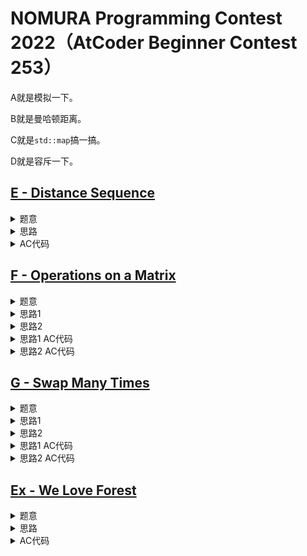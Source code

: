 # NOMURA Programming Contest 2022（AtCoder Beginner Contest 253）

A就是模拟一下。

B就是曼哈顿距离。

C就是`std::map`搞一搞。

D就是容斥一下。

## [E - Distance Sequence](https://atcoder.jp/contests/abc253/tasks/abc253_e)

<details>
<summary>题意</summary>

问满足下列条件的数组$a$有多少种：
- 长度为$n$
- 值域为$[1, m]$
- 相邻元素差值的绝对值大于$k$

其中$n \le 1000, m \le 5000, k \le m - 1$。

</details>

<details>
<summary>思路</summary>

$O(nm)$的DP就能搞定。

令$dp_{i, j}$表示长度为$i$，满足题目给定条件，且$a_i = j$的方案数。

那么有$dp_{i, j} = \sum_{|x - j| \ge k} dp_{i - 1, x}$，朴素的做法是$O(nm^2)$的。

注意到其实满足条件的$x$其实是$[1, i - k] \cup [i + k, m]$，加个前缀和优化就能做到$O(nm)$了。

</details>

<details>
<summary>AC代码</summary>

```cpp
// Problem: E - Distance Sequence
// Contest: AtCoder - NOMURA Programming Contest 2022（AtCoder Beginner Contest 253）
// URL: https://atcoder.jp/contests/abc253/tasks/abc253_e
// Memory Limit: 1024 MB
// Time Limit: 2000 ms
//
// Powered by CP Editor (https://cpeditor.org)

#include <bits/stdc++.h>

#define CPPIO std::ios::sync_with_stdio(false), std::cin.tie(0), std::cout.tie(0);
#define freep(p) p ? delete p, p = nullptr, void(1) : void(0)

#ifdef BACKLIGHT
#include "debug.h"
#else
#define logd(...) ;
#endif

using i64 = int64_t;
using u64 = uint64_t;

void solve_case(int Case);

int main(int argc, char* argv[]) {
  CPPIO;
  int T = 1;
  // std::cin >> T;
  for (int t = 1; t <= T; ++t) {
    solve_case(t);
  }
  return 0;
}

void solve_case(int Case) {
  int mod = 998244353;

  int n, m, k;
  std::cin >> n >> m >> k;

  if (k == 0) {
    int ans = 1;
    for (int i = 1; i <= n; ++i)
      ans = i64(1) * ans * m % mod;
    std::cout << ans << "\n";
    return;
  }

  std::vector<int> dp(m + 1);
  for (int i = 1; i <= m; ++i)
    dp[i] = 1;

  for (int _ = 2; _ <= n; ++_) {
    auto temp = dp;
    for (int j = 1; j <= m; ++j)
      temp[j] = (temp[j] + temp[j - 1]) % mod;

    for (int j = 1; j <= m; ++j) {
      dp[j] = 0;
      if (j - k >= 1) {
        dp[j] = (dp[j] + ((temp[j - k] - temp[0]) % mod + mod) % mod) % mod;
      }
      if (j + k <= m) {
        dp[j] = (dp[j] + ((temp[m] - temp[j + k - 1]) % mod + mod) % mod) % mod;
      }
    }
  }

  int ans = 0;
  for (int i = 1; i <= m; ++i)
    ans = (ans + dp[i]) % mod;

  std::cout << ans << "\n";
}
```
</details>

## [F - Operations on a Matrix](https://atcoder.jp/contests/abc253/tasks/abc253_f)

<details>
<summary>题意</summary>

给定一个$n$行$m$列的矩阵，初始是矩阵中元素全为0，要求支持$q$个操作，操作共有一下3种：
1. `1 l r x`： 给第$l$列到第$r$列的元素都加上$x$。
2. `2 i x`： 将第$i$行的元素都置为$x$。
3. `3 i j`： 输出当前第$i$行第$j$列元素的值。

其中，$n, m, q \le 2 \times 10^5$。

</details>

<details>
<summary>思路1</summary>

对于第1个操作，用可持久化线段树维护。

对于第2个操作，操作时记录下当时可持久化线段树的版本号以及$x$。

对于第3个操作，假设第$i$行维护的版本号为$old$，操作数为$x$。当前的版本号为$now$，则答案为$x + sum(now, j, j) - sum(old, j, j)$。其中$sum(v, l, r)$表示可持久化线段树第$i$个版本中区间$[l, r]$元素之和。

然后就是可持久化线段树区间加操作的维护了，指路HDU 4348。

</details>

<details>
<summary>思路2</summary>

可以借助离散化进一步简化问题。

对于每个操作3，它其实只和上一次修改第$i$行的操作2有关，可以把操作3挂到操作2上。

假设某个操作2$(i, x)$之前，操作1在第$j$行上共加了$A$。对于某个操作3$(i, j)$，假设上一句提到的$(i, x)$为该操作3前最后一个修改第$i$行，且此时操作1在第$j$行上共加了$B$，那么该操作3的答案为$x + B - A$。

$B$的话临时查寻即可，$x$和$B$的话就是把操作3挂到操作2上，然后在操作2操作的时候就加上。

现在就不需要可持久化了，普通线段树或者树状数组都可以搞。

</details>

<details>
<summary>思路1 AC代码</summary>

```cpp
// Problem: F - Operations on a Matrix
// Contest: AtCoder - NOMURA Programming Contest 2022（AtCoder Beginner Contest 253）
// URL: https://atcoder.jp/contests/abc253/tasks/abc253_f
// Memory Limit: 1024 MB
// Time Limit: 2000 ms
//
// Powered by CP Editor (https://cpeditor.org)

#include <bits/stdc++.h>

#define CPPIO std::ios::sync_with_stdio(false), std::cin.tie(0), std::cout.tie(0);
#define freep(p) p ? delete p, p = nullptr, void(1) : void(0)

#ifdef BACKLIGHT
#include "debug.h"
#else
#define logd(...) ;
#endif

using i64 = int64_t;
using u64 = uint64_t;

void solve_case(int Case);

int main(int argc, char* argv[]) {
  CPPIO;
  int T = 1;
  // std::cin >> T;
  for (int t = 1; t <= T; ++t) {
    solve_case(t);
  }
  return 0;
}

// persistant segment tree with lazy tag.
const int maxn = 2e5 + 5;
const int SIZE = maxn << 5;
#define ll long long
#define lson l, m
#define rson m + 1, r

int rt[maxn], ls[SIZE], rs[SIZE], sz;
ll sum[SIZE], lazy[SIZE];

void pushup(int rt, int m) {
  sum[rt] = sum[ls[rt]] + sum[rs[rt]] + (ll)lazy[rt] * m;
}

void build(int& rt, int l, int r) {
  rt = ++sz;
  lazy[rt] = 0;
  if (l == r) {
    sum[rt] = 0;
    return;
  }

  int m = (l + r) >> 1;
  build(ls[rt], lson);
  build(rs[rt], rson);
  pushup(rt, r - l + 1);
}

void update(int pre, int& rt, int L, int R, int l, int r, ll c) {
  rt = ++sz;
  lazy[rt] = lazy[pre];
  sum[rt] = sum[pre];
  ls[rt] = ls[pre];
  rs[rt] = rs[pre];
  if (L <= l && r <= R) {
    lazy[rt] += c;
    sum[rt] += (ll)c * (r - l + 1);
    return;
  }

  int m = (l + r) >> 1;
  if (L <= m)
    update(ls[pre], ls[rt], L, R, lson, c);
  if (R > m)
    update(rs[pre], rs[rt], L, R, rson, c);
  pushup(rt, r - l + 1);
}

ll query(int rt, int L, int R, int l, int r) {
  if (L <= l && r <= R) {
    return sum[rt];
  }

  ll ret = (ll)lazy[rt] * (R - L + 1);
  int m = (l + r) >> 1;
  if (R <= m)
    ret += query(ls[rt], L, R, lson);
  else if (L > m)
    ret += query(rs[rt], L, R, rson);
  else
    ret += query(ls[rt], L, m, lson) + query(rs[rt], m + 1, R, rson);
  return ret;
}

void solve_case(int Case) {
  int n, m, q;
  std::cin >> n >> m >> q;

  int version = 0;
  sz = 0;
  build(rt[version], 1, m);

  std::vector<std::pair<int, int>> row(n + 1, std::pair(0, 0));

  for (int i = 1; i <= q; ++i) {
    int op;
    std::cin >> op;
    if (op == 1) {
      int l, r, x;
      std::cin >> l >> r >> x;
      ++version;
      update(rt[version - 1], rt[version], l, r, 1, m, x);
    } else if (op == 2) {
      int p, x;
      std::cin >> p >> x;
      row[p] = std::pair<int, int>(x, version);
    } else if (op == 3) {
      int x, y;
      std::cin >> x >> y;
      int old_version = row[x].second;
      ll ans = row[x].first + query(rt[version], y, y, 1, m) - query(rt[old_version], y, y, 1, m);
      std::cout << ans << "\n";
    }
  }
}

```

</details>
<details>
<summary>思路2 AC代码</summary>

```cpp
// Problem: F - Operations on a Matrix
// Contest: AtCoder - NOMURA Programming Contest 2022（AtCoder Beginner Contest 253）
// URL: https://atcoder.jp/contests/abc253/tasks/abc253_f
// Memory Limit: 1024 MB
// Time Limit: 2000 ms
//
// Powered by CP Editor (https://cpeditor.org)

#include <bits/stdc++.h>

#define CPPIO std::ios::sync_with_stdio(false), std::cin.tie(0), std::cout.tie(0);
#define freep(p) p ? delete p, p = nullptr, void(1) : void(0)

#ifdef BACKLIGHT
#include "debug.h"
#else
#define logd(...) ;
#endif

using i64 = int64_t;
using u64 = uint64_t;

void solve_case(int Case);

int main(int argc, char* argv[]) {
  CPPIO;
  int T = 1;
  // std::cin >> T;
  for (int t = 1; t <= T; ++t) {
    solve_case(t);
  }
  return 0;
}

template <typename T>
struct FenwickTree {
  int n;
  std::vector<T> c;
  FenwickTree(int _n) : n(_n), c(n + 1) {}
  inline int lb(int x) { return x & -x; }
  void add(int x, T d) {
    for (; x <= n; x += lb(x))
      c[x] += d;
  }
  T getsum(int x) {
    T r = 0;
    for (; x; x -= lb(x))
      r += c[x];
    return r;
  }
  T getsum(int l, int r) { return getsum(r) - getsum(l - 1); }
};

void solve_case(int Case) {
  int n, m, q;
  std::cin >> n >> m >> q;

  FenwickTree<i64> t(m);
  std::vector<std::array<int, 4>> a(q + 1);
  std::vector<std::vector<int>> QueryAt(q + 1);
  std::vector<int> last(n + 1);

  std::vector<i64> ans;

  for (int i = 1; i <= q; ++i) {
    int op;
    std::cin >> op;

    if (op == 1) {
      int l, r, d;
      std::cin >> l >> r >> d;
      a[i] = {op, l, r, d};
    } else if (op == 2) {
      int x, d;
      std::cin >> x >> d;
      a[i] = {op, x, d, i};

      last[x] = i;
    } else if (op == 3) {
      int x, y;
      std::cin >> x >> y;

      int ans_id = ans.size();
      ans.push_back(0);

      a[i] = {op, x, y, ans_id};

      int last_x = last[x];
      QueryAt[last_x].push_back(i);
    }
  }

  for (int i = 1; i <= q; ++i) {
    int op = a[i][0];
    if (op == 1) {
      auto [_, l, r, d] = a[i];
      t.add(l, d);
      t.add(r + 1, -d);
    } else if (op == 2) {
      auto [_1, _2, d, _3] = a[i];

      for (int query_id : QueryAt[i]) {
        auto [_1, _2, y, ans_id] = a[query_id];
        ans[ans_id] += d;
        ans[ans_id] -= t.getsum(y);
      }
    } else if (op == 3) {
      auto [_1, _2, y, ans_id] = a[i];
      ans[ans_id] += t.getsum(y);
    }
  }

  for (int i = 0; i < ans.size(); ++i)
    std::cout << ans[i] << "\n";
}


```

</details>

## [G - Swap Many Times](https://atcoder.jp/contests/abc253/tasks/abc253_g)

<details>
<summary>题意</summary>

将所有满足$1 \le x < y \le n$的二元组按字典序排序，其中第$i$个记为$(x_i, y_i)$。

现在给定一个长度为$n$的数组$a_i = i$，给定$L, R$，对于$i = L \dots R$，依次对换$a_{x_i}和a_{y_i}$的值。

输出操作完之后的$a$。

</details>

<details>
<summary>思路1</summary>

对于二元组$(x_i, y_i)$，将其放到第$x_i$行。

特判需要操作的区间占某一行中间的情况。

对于剩余情况，可以发现需要操作的二元组可以分成3个部分：第$x$行末尾，第$x+1$行到$y-1$行全部，和第$y$行的开头。

**观察1**：如果第$i$行的二元组都操作，相当于将$a_i,\dots a_n$循环右移。有$O(n)$行的二元组满足行中二元组都要操作。

**观察2**：剩余操作至多占两行，也就是$O(n)$个操作。

借助平衡树维护区间信息，两个操作都可以单次$O(\log n)$搞，总的时间复杂度为$O(n \log n)$。

</details>

<details>
<summary>思路2</summary>

在思路1的基础上进行优化。

**观察3**:第$x+1$行到$y-1$行全都操作，相当于翻转$a_{x+1} \dots a_n$，然后再翻转$a_{y} \dots a_n$。

根据这个就可以$O(n)$搞了，第$x$行末尾暴力搞，第$x+1$行到$y-1$行的操作拆成了两次翻转，第$y$行开头暴力搞，总的时间复杂度为$O(n)$。

</details>

<details>
<summary>思路1 AC代码</summary>

```cpp
// Problem: G - Swap Many Times
// Contest: AtCoder - NOMURA Programming Contest 2022（AtCoder Beginner Contest 253）
// URL: https://atcoder.jp/contests/abc253/tasks/abc253_g
// Memory Limit: 1024 MB
// Time Limit: 2000 ms
//
// Powered by CP Editor (https://cpeditor.org)

#include <bits/stdc++.h>

#define CPPIO std::ios::sync_with_stdio(false), std::cin.tie(0), std::cout.tie(0);
#define freep(p) p ? delete p, p = nullptr, void(1) : void(0)

#ifdef BACKLIGHT
#include "debug.h"
#else
#define logd(...) ;
#endif

using i64 = int64_t;
using u64 = uint64_t;

void solve_case(int Case);

int main(int argc, char* argv[]) {
  CPPIO;
  int T = 1;
  // std::cin >> T;
  for (int t = 1; t <= T; ++t) {
    solve_case(t);
  }
  return 0;
}

std::mt19937 rng(std::chrono::steady_clock::now().time_since_epoch().count());
template <typename T>
struct Treap {
  struct node {
    node *l, *r;
    unsigned rnd;
    T v;
    int sz;
    node(T _v) : l(NULL), r(NULL), rnd(rng()), sz(1), v(_v) {}
  };

  inline int get_size(node*& p) { return p ? p->sz : 0; }

  inline void push_up(node*& p) {
    if (!p)
      return;
    p->sz = get_size(p->l) + get_size(p->r) + 1;
  }

  node* root = NULL;

  node* merge(node* a, node* b) {
    if (!a)
      return b;
    if (!b)
      return a;
    if (a->rnd < b->rnd) {
      a->r = merge(a->r, b);
      push_up(a);
      return a;
    } else {
      b->l = merge(a, b->l);
      push_up(b);
      return b;
    }
  }

  void split_val(node* p, const T& k, node*& a, node*& b) {
    if (!p)
      a = b = NULL;
    else {
      if (p->v <= k) {
        a = p;
        split_val(p->r, k, a->r, b);
        push_up(a);
      } else {
        b = p;
        split_val(p->l, k, a, b->l);
        push_up(b);
      }
    }
  }

  void split_size(node* p, int k, node*& a, node*& b) {
    if (!p)
      a = b = NULL;
    else {
      if (get_size(p->l) < k) {
        a = p;
        split_size(p->r, k - get_size(p->l) - 1, a->r, b);
        push_up(a);
      } else {
        b = p;
        split_size(p->l, k, a, b->l);
        push_up(b);
      }
    }
  }

  void ins(int p, T val) {
    node *a, *b;
    split_size(root, p - 1, a, b);
    a = merge(a, new node(val));
    root = merge(a, b);
  }

  void del(T val) {
    node *a, *b, *c, *d;
    split_val(root, val, a, b);
    split_val(a, val - 1, c, d);
    node* e = d;
    d = merge(d->l, d->r);
    delete e;
    a = merge(c, d);
    root = merge(a, b);
  }

  T qry(int p) {
    node *a, *b, *c, *d;
    split_size(root, p - 1, a, b);
    split_size(b, 1, c, d);
    T result = c->v;
    b = merge(c, d);
    root = merge(a, b);
    return result;
  }

  void right_rotate(int l, int r) {
    node *a, *b, *c, *d;
    split_size(root, l - 1, a, b);
    split_size(b, r - l + 1, c, d);

    {
      node *e, *f;
      split_size(c, r - l, e, f);
      c = merge(f, e);
    }

    b = merge(c, d);
    root = merge(a, b);
  }

  void swap(int l, int r) {
    node *a, *b, *c, *d;
    split_size(root, l - 1, a, b);
    split_size(b, r - l + 1, c, d);

    {
      node *e, *f;
      split_size(c, r - l, e, f);

      node *g, *h;
      split_size(e, 1, g, h);

      e = merge(f, h);
      c = merge(e, g);
    }

    b = merge(c, d);
    root = merge(a, b);
  }

  void debug() {
#ifdef BACKLIGHT
    std::function<void(node*)> dfs = [&](node* p) {
      if (!p)
        return;
      dfs(p->l);
      std::cerr << to_string(p->v) << " ";
      dfs(p->r);
    };
    dfs(root);
    std::cerr << std::endl;
#endif
  }
};

void solve_case(int Case) {
  int n;
  std::cin >> n;

  i64 l, r;
  std::cin >> l >> r;

  Treap<int> t;
  for (int i = 1; i <= n; ++i)
    t.ins(i, i);
  t.debug();

  i64 L = 1, R = 0;
  int len = n - 1;
  for (int i = 1; i <= n - 1; ++i) {
    L = R + 1;
    R = L + len - 1;
    --len;

    if (R < l)
      continue;
    if (L > r)
      continue;

    if (L >= l && R <= r) {
      t.right_rotate(i, n);
      logd("S", i);
      t.debug();
      continue;
    }

    int j = i + 1;
    i64 y = L;
    while (y < l) {
      ++j;
      ++y;
    }
    while (y <= r && y <= R) {
      t.swap(i, j);
      ++j;
      ++y;
    }
  }

  for (int i = 1; i <= n; ++i)
    std::cout << t.qry(i) << " \n"[i == n];
}

```

</details>

<details>
<summary>思路2 AC代码</summary>

```cpp
// Problem: G - Swap Many Times
// Contest: AtCoder - NOMURA Programming Contest 2022（AtCoder Beginner Contest 253）
// URL: https://atcoder.jp/contests/abc253/tasks/abc253_g
// Memory Limit: 1024 MB
// Time Limit: 2000 ms
//
// Powered by CP Editor (https://cpeditor.org)

#include <bits/stdc++.h>

#define CPPIO std::ios::sync_with_stdio(false), std::cin.tie(0), std::cout.tie(0);
#define freep(p) p ? delete p, p = nullptr, void(1) : void(0)

#ifdef BACKLIGHT
#include "debug.h"
#else
#define logd(...) ;
#endif

using i64 = int64_t;
using u64 = uint64_t;

void solve_case(int Case);

int main(int argc, char* argv[]) {
  CPPIO;
  int T = 1;
  // std::cin >> T;
  for (int t = 1; t <= T; ++t) {
    solve_case(t);
  }
  return 0;
}

void solve_case(int Case) {
  int n;
  std::cin >> n;

  i64 l, r;
  std::cin >> l >> r;

  std::vector<int> a(n + 1);
  for (int i = 1; i <= n; ++i)
    a[i] = i;

  i64 L = 1, R = 0;
  int len = n - 1;
  int st = -1, ed = -1, flag = 0;
  for (int i = 1; i <= n - 1; ++i) {
    L = R + 1;
    R = L + len - 1;
    --len;

    if (R < l)
      continue;
    if (L > r)
      continue;

    if (L >= l && R <= r) {
      if (st == -1)
        st = i;
      ed = i;
      logd(st, ed);
      continue;
    }

    if (flag == 0 && st != -1) {
      std::reverse(a.begin() + st, a.end());
      std::reverse(a.begin() + ed + 1, a.end());
      flag = 1;
    }

    int j = i + 1;
    i64 y = L;
    while (y < l) {
      ++j;
      ++y;
    }
    while (y <= r && y <= R) {
      std::swap(a[i], a[j]);
      ++j;
      ++y;
    }
  }
  if (flag == 0 && st != -1) {
    std::reverse(a.begin() + st, a.end());
    std::reverse(a.begin() + ed + 1, a.end());
    flag = 1;
  }

  for (int i = 1; i <= n; ++i)
    std::cout << a[i] << " \n"[i == n];
}

```

</details>


## [Ex - We Love Forest](https://atcoder.jp/contests/abc253/tasks/abc253_h)

<details>
<summary>题意</summary>

一张有$n$个点的图$G$，一开始边集为空。

接下来$N - 1$轮，每轮等概率从$[1, m]$选择一个整数$i$，将边$(u_i, v_i)$加入边集。

问每一轮过后，$G$是一个森林的概率。

$n \le 14, m \le 500$。

</details>

<details>
<summary>思路</summary>

官方题解要用到矩阵树定理，然而我不会，有篇用户题解用DP搞出来了。

假设$V$表示G的点集，$d(X, Y)$表示一端属于$X$另一端属于$Y$的边的数量，$f(S)$表示点集为$S$的树的数量，$g_i(S)$表示点集为$S$且包含$i$条边的森林数量。

因为等概率，所以是古典概率模型，即有

$$
prob_i = \frac{i! g_i(V)}{m^i}.
$$
其中，$i!$是因为边加入顺序的排列。

现在只需要求$g_i(V)$，这里可以用DP求，即

$$
g_i(S) = \sum_{T \subset S} f(T) g_{i - (|T| - 1)}(S \setminus T).
$$
$O(n)$枚举$i$，$O(3^n)$可以枚举所有的$(S, T)$，进而求出$g_i(V)$，这一步的复杂度为$O(n3^n)$。

现在只需要求$f(S)$了，这个还是可以DP求，即

$$
f(S) = 
\left\{
\begin{array}{ll}
1 & |S| \le 1\\
\frac{1}{2(|S| - 1)} \sum_{T \subset S} f(T) f(S \setminus T) d(T, S \setminus T) & \text{otherwise}\\
\end{array}
\right.
.
$$
其中，除$2$是因为$(T, S \setminus T)$和$(S \setminus T, T)$这两个算了两次，除$|S| - 1$是因为树$S$可以看成两个子集合通过一条边合并起来的，每条边都会算一次。

这里直接$O(3^n)$枚举子集算就可以了。

然后这里的$d(X, Y)$可以容斥，假设$e(S)$表示两端都在$S$中的边的数量，则$d(X, Y) = e(X \cup Y) - e(X) - e(Y)$。

然后$e(S)$的话直接暴力求就可以了。

</details>

<details>
<summary>AC代码</summary>

```cpp
// Problem: Ex - We Love Forest
// Contest: AtCoder - NOMURA Programming Contest 2022（AtCoder Beginner Contest 253）
// URL: https://atcoder.jp/contests/abc253/tasks/abc253_h
// Memory Limit: 1024 MB
// Time Limit: 2000 ms
//
// Powered by CP Editor (https://cpeditor.org)

#include <bits/stdc++.h>

#define CPPIO std::ios::sync_with_stdio(false), std::cin.tie(0), std::cout.tie(0);
#define freep(p) p ? delete p, p = nullptr, void(1) : void(0)

#ifdef BACKLIGHT
#include "debug.h"
#else
#define logd(...) ;
#endif

using i64 = int64_t;
using u64 = uint64_t;

void solve_case(int Case);

int main(int argc, char* argv[]) {
  CPPIO;
  int T = 1;
  // std::cin >> T;
  for (int t = 1; t <= T; ++t) {
    solve_case(t);
  }
  return 0;
}

template <typename ValueType, ValueType mod_, typename SupperType = int64_t>
class Modular {
 private:
  ValueType value_;

  ValueType normalize(ValueType value) const {
    if (value >= 0 && value < mod_)
      return value;
    value %= mod_;
    if (value < 0)
      value += mod_;
    return value;
  }

  ValueType power(ValueType value, size_t exponent) const {
    ValueType result = 1;
    ValueType base = value;
    while (exponent) {
      if (exponent & 1)
        result = SupperType(result) * base % mod_;
      base = SupperType(base) * base % mod_;
      exponent >>= 1;
    }
    return result;
  }

 public:
  explicit Modular(const ValueType& value) : value_(normalize(value)) {}

  ValueType value() const { return value_; }

  Modular inv() const { return Modular(power(value_, mod_ - 2)); }

  Modular power(size_t exponent) const { return Modular(power(value_, exponent)); }

  friend Modular operator+(const Modular& lhs, const Modular& rhs) {
    ValueType result = lhs.value() + rhs.value() >= mod_ ? lhs.value() + rhs.value() - mod_
                                                         : lhs.value() + rhs.value();
    return Modular(result);
  }

  friend Modular operator-(const Modular& lhs, const Modular& rhs) {
    ValueType result = lhs.value() - rhs.value() < 0 ? lhs.value() - rhs.value() + mod_
                                                     : lhs.value() - rhs.value();
    return Modular(result);
  }

  friend Modular operator*(const Modular& lhs, const Modular& rhs) {
    ValueType result = SupperType(1) * lhs.value() * rhs.value() % mod_;
    return Modular(result);
  }

  friend Modular operator/(const Modular& lhs, const Modular& rhs) {
    ValueType result = SupperType(1) * lhs.value() * rhs.inv().value() % mod_;
    return Modular(result);
  }
};
template <typename ValueType, ValueType mod, typename SupperType = int64_t>
std::string to_string(Modular<ValueType, mod, SupperType> modular) {
  return std::to_string(modular.value());
}
// using Mint = Modular<int, 1'000'000'007>;
using Mint = Modular<int, 998'244'353>;

void solve_case(int Case) {
  int n, m;
  std::cin >> n >> m;

  std::vector<Mint> e(1 << n, Mint(0));
  for (int _ = 0; _ < m; ++_) {
    int u, v;
    std::cin >> u >> v;
    --u, --v;

    for (int mask = 0; mask < (1 << n); ++mask) {
      if ((mask >> u & 1) && (mask >> v & 1)) {
        e[mask] = e[mask] + Mint(1);
      }
    }
  }

  auto d = [&](int s, int t) -> Mint { return e[s | t] - e[s] - e[t]; };

  // calc f
  std::vector<Mint> f(1 << n, Mint(0));
  for (int s = 0; s < (1 << n); ++s) {
    if (__builtin_popcount(s) <= 1) {
      f[s] = Mint(1);
      continue;
    }
    for (int t = s; t; t = (t - 1) & s) {
      f[s] = f[s] + f[t] * f[s ^ t] * d(t, s ^ t);
    }
    f[s] = f[s] / Mint(2) / Mint(__builtin_popcount(s) - 1);
  }
  logd(f);

  // calc g
  std::vector<std::vector<Mint>> g(n, std::vector<Mint>(1 << n, Mint(0)));
  for (int i = 0; i < n; ++i) {
    for (int s = 0; s < (1 << n); ++s) {
      if (__builtin_popcount(s) == i + 1) {
        g[i][s] = f[s];
      }
      int lsb = (s & -s);
      for (int t = s; t; t = (t - 1) & s) {
        if (t & lsb) {
          if (i - (__builtin_popcount(t) - 1) >= 0) {
            g[i][s] = g[i][s] + f[t] * g[i - (__builtin_popcount(t) - 1)][s ^ t];
          }
        }
      }
    }
  }
  logd(g);

  std::vector<Mint> fact(n, Mint(0)), pm(n, Mint(0));
  fact[0] = pm[0] = Mint(1);
  for (int i = 1; i < n; ++i) {
    fact[i] = fact[i - 1] * Mint(i);
    pm[i] = pm[i - 1] * Mint(m);
  }

  for (int i = 1; i <= n - 1; ++i) {
    Mint ans = g[i][(1 << n) - 1];
    ans = ans * fact[i];
    ans = ans / pm[i];
    std::cout << ans.value() << "\n";
  }
}

```

</details>